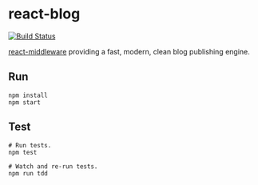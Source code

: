 # react-blog
[![Build Status](https://travis-ci.org/philcockfield/react-blog.svg)](https://travis-ci.org/philcockfield/react-blog)

[react-middleware](https://github.com/philcockfield/react-middleware) providing a fast, modern, clean blog publishing engine.


## Run
    npm install
    npm start


## Test
    # Run tests.
    npm test

    # Watch and re-run tests.
    npm run tdd
